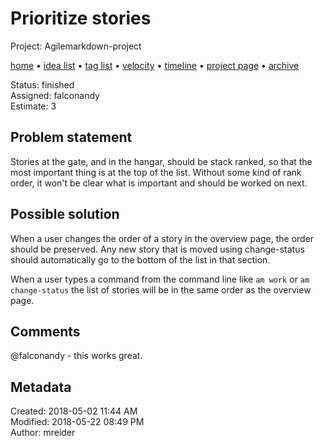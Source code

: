 # Prioritize stories

Project: Agilemarkdown-project

[home](../index.md) • [idea list](../ideas.md) • [tag list](../tags.md) • [velocity](../velocity.md) • [timeline](../timeline.md) • [project page](../agilemarkdown-project.md) • [archive](archive.md)

Status: finished  
Assigned: falconandy  
Estimate: 3  

## Problem statement

Stories at the gate, and in the hangar, should be stack ranked, so that the most important thing is at the top of the list. Without some kind of rank order, it won't be clear what is important and should be worked on next.

## Possible solution

When a user changes the order of a story in the overview page, the order should be preserved. Any new story that is moved using change-status should automatically go to the bottom of the list in that section.

When a user types a command from the command line like `am work` or `am change-status` the list of stories will be in the same order as the overview page.

## Comments

 @falconandy - this works great.

## Metadata

Created: 2018-05-02 11:44 AM  
Modified: 2018-05-22 08:49 PM  
Author: mreider  
